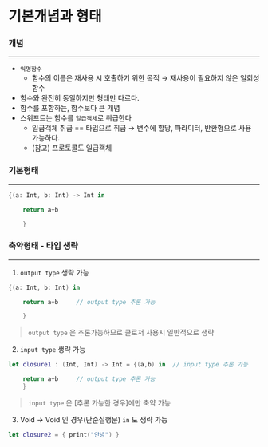 # 기본개념과 형태

### 개념

***

* `익명함수`
  * 함수의 이름은 재사용 시 호출하기 위한 목적 → 재사용이 필요하지 않은 일회성 함수
* 함수와 완전히 동일하지만 형태만 다르다.
* 함수를 포함하는, 함수보다 큰 개념
* 스위프트는 함수를 `일급객체`로 취급한다
  * 일급객체 취급 == 타입으로 취급 → 변수에 할당, 파라미터, 반환형으로 사용 가능하다.
  * (참고) 프로토콜도 일급객체



### 기본형태

***

```swift
{(a: Int, b: Int) -> Int in

	return a+b

	}
```



### 축약형태 - 타입 생략

***

1. `output type` 생략 가능

```swift
{(a: Int, b: Int) in

	return a+b     // output type 추론 가능 

	}
```

> `output type` 은 추론가능하므로 클로저 사용시 일반적으로 생략



2. `input type` 생략 가능

```swift
let closure1 : (Int, Int) -> Int = {(a,b) in  // input type 추론 가능

	return a+b     // output type 추론 가능
	}
```

> `input type` 은 \[추론 가능한 경우]에만 축약 가능



3. Void → Void 인 경우(단순실행문) `in` 도 생략 가능

```swift
let closure2 = { print("안녕") } 
```
